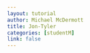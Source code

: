 ```yaml
---
layout: tutorial
author: Michael McDermott
title: Jon-Tyler
categories: [studentM]
link: false
---
```


